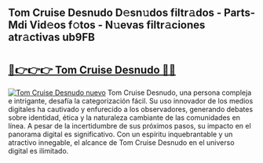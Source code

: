 ## Tom Cruise Desnudo D𝚎sn𝚞dos filtr𝚊dos - Parts-Mdi Vid𝚎os f𝚘tos - N𝚞evas filtr𝚊ciones atr𝚊ctivas ub9FB

# <h2><a href="http://mb4wy13.tromn.icu/?c=Tom+Cruise+Desnudo">🔗👉👉👉 Tom Cruise Desnudo 🔗🔗</a></h2>

[![Tom Cruise Desnudo nuevo](https://i.imgur.com/pEAQMta.gif)](http://mb4wy13.tromn.icu/?c=Tom+Cruise+Desnudo)
Tom Cruise Desnudo, una persona compleja e intrigante, desafía la categorización fácil. Su uso innovador de los medios digitales ha cautivado y enfurecido a los observadores, generando debates sobre identidad, ética y la naturaleza cambiante de las comunidades en línea. A pesar de la incertidumbre de sus próximos pasos, su impacto en el panorama digital es significativo. Con un espíritu inquebrantable y un atractivo innegable, el alcance de Tom Cruise Desnudo en el universo digital es ilimitado.
